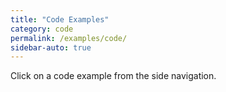 ```yaml
---
title: "Code Examples"
category: code
permalink: /examples/code/
sidebar-auto: true
---
```


Click on a code example from the side navigation.